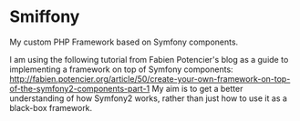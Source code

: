 Smiffony
========

My custom PHP Framework based on Symfony components.

I am using the following tutorial from Fabien Potencier's blog as a guide to implementing a framework on top of Symfony components:
http://fabien.potencier.org/article/50/create-your-own-framework-on-top-of-the-symfony2-components-part-1
My aim is to get a better understanding of how Symfony2 works, rather than just how to use it as a black-box framework.
